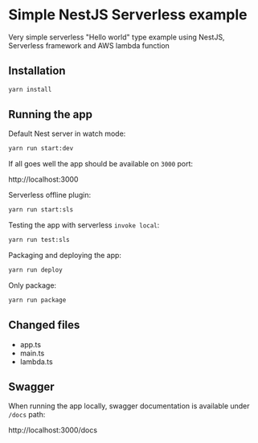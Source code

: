 # Simple NestJS Serverless example
Very simple serverless "Hello world" type example using NestJS, Serverless framework and AWS lambda function

## Installation

```bash
yarn install
```

## Running the app

Default Nest server in watch mode:
 ```bash
yarn run start:dev
```
If all goes well the app should be available on `3000` port:

http://localhost:3000

Serverless offline plugin:
```bash
yarn run start:sls
```

Testing the app with serverless `invoke local`:
```bash
yarn run test:sls
```

Packaging and deploying the app:
```bash
yarn run deploy
```

Only package: 
```bash
yarn run package
```

## Changed files
- app.ts
- main.ts
- lambda.ts

## Swagger
When running the app locally, swagger documentation is available under `/docs` path:

http://localhost:3000/docs
